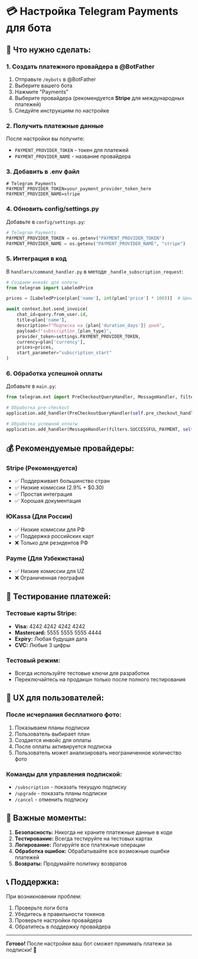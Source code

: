 # 💳 Настройка Telegram Payments для бота

## 🚀 Что нужно сделать:

### 1. **Создать платежного провайдера в @BotFather**

1. Отправьте `/mybots` в @BotFather
2. Выберите вашего бота
3. Нажмите "Payments"
4. Выберите провайдера (рекомендуется **Stripe** для международных платежей)
5. Следуйте инструкциям по настройке

### 2. **Получить платежные данные**

После настройки вы получите:
- `PAYMENT_PROVIDER_TOKEN` - токен для платежей
- `PAYMENT_PROVIDER_NAME` - название провайдера

### 3. **Добавить в .env файл**

```env
# Telegram Payments
PAYMENT_PROVIDER_TOKEN=your_payment_provider_token_here
PAYMENT_PROVIDER_NAME=stripe
```

### 4. **Обновить config/settings.py**

Добавьте в `config/settings.py`:

```python
# Telegram Payments
PAYMENT_PROVIDER_TOKEN = os.getenv("PAYMENT_PROVIDER_TOKEN")
PAYMENT_PROVIDER_NAME = os.getenv("PAYMENT_PROVIDER_NAME", "stripe")
```

### 5. **Интеграция в код**

В `handlers/command_handler.py` в методе `_handle_subscription_request`:

```python
# Создаем инвойс для оплаты
from telegram import LabeledPrice

prices = [LabeledPrice(plan['name'], int(plan['price'] * 100))]  # Цена в центах

await context.bot.send_invoice(
    chat_id=query.from_user.id,
    title=plan['name'],
    description=f"Подписка на {plan['duration_days']} дней",
    payload=f"subscription_{plan_type}",
    provider_token=settings.PAYMENT_PROVIDER_TOKEN,
    currency=plan['currency'],
    prices=prices,
    start_parameter="subscription_start"
)
```

### 6. **Обработка успешной оплаты**

Добавьте в `main.py`:

```python
from telegram.ext import PreCheckoutQueryHandler, MessageHandler, filters

# Обработка pre-checkout
application.add_handler(PreCheckoutQueryHandler(self.pre_checkout_handler))

# Обработка успешной оплаты
application.add_handler(MessageHandler(filters.SUCCESSFUL_PAYMENT, self.successful_payment_handler))
```

## 💰 Рекомендуемые провайдеры:

### **Stripe** (Рекомендуется)
- ✅ Поддерживает большинство стран
- ✅ Низкие комиссии (2.9% + $0.30)
- ✅ Простая интеграция
- ✅ Хорошая документация

### **ЮKassa** (Для России)
- ✅ Низкие комиссии для РФ
- ✅ Поддержка российских карт
- ❌ Только для резидентов РФ

### **Payme** (Для Узбекистана)
- ✅ Низкие комиссии для UZ
- ❌ Ограниченная география

## 🔧 Тестирование платежей:

### **Тестовые карты Stripe:**
- **Visa:** 4242 4242 4242 4242
- **Mastercard:** 5555 5555 5555 4444
- **Expiry:** Любая будущая дата
- **CVC:** Любые 3 цифры

### **Тестовый режим:**
- Всегда используйте тестовые ключи для разработки
- Переключайтесь на продакшн только после полного тестирования

## 📱 UX для пользователей:

### **После исчерпания бесплатного фото:**
1. Показываем планы подписки
2. Пользователь выбирает план
3. Создается инвойс для оплаты
4. После оплаты активируется подписка
5. Пользователь может анализировать неограниченное количество фото

### **Команды для управления подпиской:**
- `/subscription` - показать текущую подписку
- `/upgrade` - показать планы подписки
- `/cancel` - отменить подписку

## 🚨 Важные моменты:

1. **Безопасность:** Никогда не храните платежные данные в коде
2. **Тестирование:** Всегда тестируйте на тестовых картах
3. **Логирование:** Логируйте все платежные операции
4. **Обработка ошибок:** Обрабатывайте все возможные ошибки платежей
5. **Возвраты:** Продумайте политику возвратов

## 📞 Поддержка:

При возникновении проблем:
1. Проверьте логи бота
2. Убедитесь в правильности токенов
3. Проверьте настройки провайдера
4. Обратитесь в поддержку провайдера

---

**Готово!** После настройки ваш бот сможет принимать платежи за подписки! 🎉
